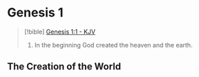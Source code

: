 # Genesis 1

> [!bible] [Genesis 1:1 - KJV](https://www.biblegateway.com/passage/?search=Genesis+1:1&version=kjv)
> 1. In the beginning God created the heaven and the earth.




## The Creation of the World
